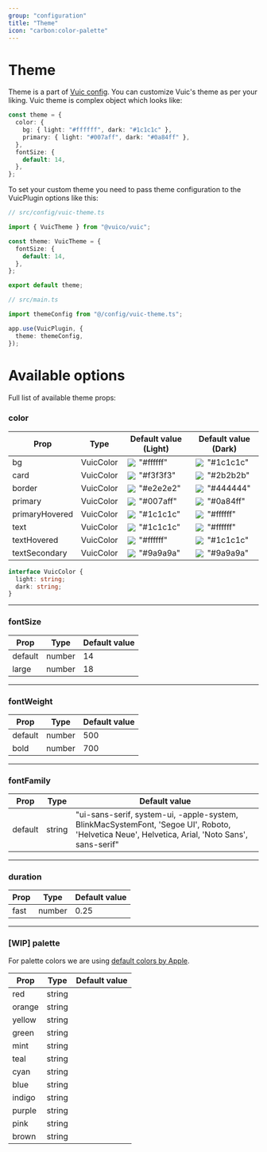 ```yaml
---
group: "configuration"
title: "Theme"
icon: "carbon:color-palette"
---
```


# Theme

Theme is a part of [Vuic config](/vuic/#/story/src-stories-configuration-config-story-js).
You can customize Vuic's theme as per your liking. Vuic theme is complex object which looks like:

```typescript
const theme = {
  color: {
    bg: { light: "#ffffff", dark: "#1c1c1c" },
    primary: { light: "#007aff", dark: "#0a84ff" },
  },
  fontSize: {
    default: 14,
  },
};
```

To set your custom theme you need to pass theme configuration to the VuicPlugin options like this:

```typescript
// src/config/vuic-theme.ts

import { VuicTheme } from "@vuico/vuic";

const theme: VuicTheme = {
  fontSize: {
    default: 14,
  },
};

export default theme;
```

```typescript
// src/main.ts

import themeConfig from "@/config/vuic-theme.ts";

app.use(VuicPlugin, {
  theme: themeConfig,
});
```

# Available options

Full list of available theme props:

### color

| Prop           | Type      | Default value (Light)                                                                              | Default value (Dark)                                                                               |
| -------------- | --------- | -------------------------------------------------------------------------------------------------- | -------------------------------------------------------------------------------------------------- |
| bg             | VuicColor | <img style="margin: -3px 3px" src="https://via.placeholder.com/15/ffffff/ffffff.png)" /> "#ffffff" | <img style="margin: -3px 3px" src="https://via.placeholder.com/15/1c1c1c/1c1c1c.png)" /> "#1c1c1c" |
| card           | VuicColor | <img style="margin: -3px 3px" src="https://via.placeholder.com/15/f3f3f3/f3f3f3.png)" /> "#f3f3f3" | <img style="margin: -3px 3px" src="https://via.placeholder.com/15/2b2b2b/2b2b2b.png)" /> "#2b2b2b" |
| border         | VuicColor | <img style="margin: -3px 3px" src="https://via.placeholder.com/15/e2e2e2/e2e2e2.png)" /> "#e2e2e2" | <img style="margin: -3px 3px" src="https://via.placeholder.com/15/444444/444444.png)" /> "#444444" |
| primary        | VuicColor | <img style="margin: -3px 3px" src="https://via.placeholder.com/15/007aff/007aff.png)" /> "#007aff" | <img style="margin: -3px 3px" src="https://via.placeholder.com/15/0a84ff/0a84ff.png)" /> "#0a84ff" |
| primaryHovered | VuicColor | <img style="margin: -3px 3px" src="https://via.placeholder.com/15/1c1c1c/1c1c1c.png)" /> "#1c1c1c" | <img style="margin: -3px 3px" src="https://via.placeholder.com/15/ffffff/ffffff.png)" /> "#ffffff" |
| text           | VuicColor | <img style="margin: -3px 3px" src="https://via.placeholder.com/15/1c1c1c/1c1c1c.png)" /> "#1c1c1c" | <img style="margin: -3px 3px" src="https://via.placeholder.com/15/ffffff/ffffff.png)" /> "#ffffff" |
| textHovered    | VuicColor | <img style="margin: -3px 3px" src="https://via.placeholder.com/15/ffffff/ffffff.png)" /> "#ffffff" | <img style="margin: -3px 3px" src="https://via.placeholder.com/15/1c1c1c/1c1c1c.png)" /> "#1c1c1c" |
| textSecondary  | VuicColor | <img style="margin: -3px 3px" src="https://via.placeholder.com/15/9a9a9a/9a9a9a.png)" /> "#9a9a9a" | <img style="margin: -3px 3px" src="https://via.placeholder.com/15/9a9a9a/9a9a9a.png)" /> "#9a9a9a" |

```typescript
interface VuicColor {
  light: string;
  dark: string;
}
```

---

### fontSize

| Prop    | Type   | Default value |
| ------- | ------ | ------------- |
| default | number | 14            |
| large   | number | 18            |

---

### fontWeight

| Prop    | Type   | Default value |
| ------- | ------ | ------------- |
| default | number | 500           |
| bold    | number | 700           |

---

### fontFamily

| Prop    | Type   | Default value                                                                                                                                  |
| ------- | ------ | ---------------------------------------------------------------------------------------------------------------------------------------------- |
| default | string | "ui-sans-serif, system-ui, -apple-system, BlinkMacSystemFont, 'Segoe UI', Roboto, 'Helvetica Neue', Helvetica, Arial, 'Noto Sans', sans-serif" |

---

### duration

| Prop | Type   | Default value |
| ---- | ------ | ------------- |
| fast | number | 0.25          |

---

### [WIP] palette

For palette colors we are using [default colors by Apple](https://developer.apple.com/design/human-interface-guidelines/foundations/color/).

| Prop   | Type   | Default value |
| ------ | ------ | ------------- |
| red    | string |               |
| orange | string |               |
| yellow | string |               |
| green  | string |               |
| mint   | string |               |
| teal   | string |               |
| cyan   | string |               |
| blue   | string |               |
| indigo | string |               |
| purple | string |               |
| pink   | string |               |
| brown  | string |               |
